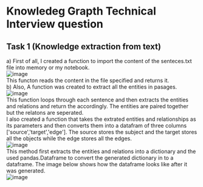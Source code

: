 # Knowledeg Grapth Technical Interview question

## Task 1 (Knowledge extraction from text)
a) First of all, I created a function to import the content of the senteces.txt file into memory or my notebook.<br />
![image](https://user-images.githubusercontent.com/39290938/186638964-6db302fe-32d7-4623-9229-7d81eeff5883.png)<br />
This functon reads the content in the file specified and returns it.
<br />
b) Also, A function was created to extract all the entities in pasages.<br />![image](https://user-images.githubusercontent.com/39290938/186639639-a8db6ff0-71a4-4ac6-911e-2589f029b936.png)<br />
This function loops through each sentence and then extracts the entities and relations and return the accordingly. The entities are paired together but the relatons are seperated.<br/>
I also created a function that takes the extrated entities and relationships as its parameters and then converts them into a datafram of three columns ['source','target','edge']. The source stores the subject and the target stores all the objects while the edge stores all the edges.
<br/>
![image](https://user-images.githubusercontent.com/39290938/186641172-42644c1c-2541-4632-a8f5-c5cd59f9e8fd.png)
<br/>
This method first extracts the entities and relations into a dictionary and the used pandas.Dataframe to convert the generated dictionary in to a dataframe. The image below shows how the dataframe looks like after it was generated.<br/>
![image](https://user-images.githubusercontent.com/39290938/186642028-69278096-ee51-4bfb-b5ed-107fd650be37.png)
<br/>






